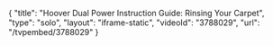 {
    "title": "Hoover Dual Power Instruction Guide: Rinsing Your Carpet",
    "type": "solo",
    "layout": "iframe-static",
    "videoId": "3788029",
    "url": "\/tvpembed\/3788029"
}